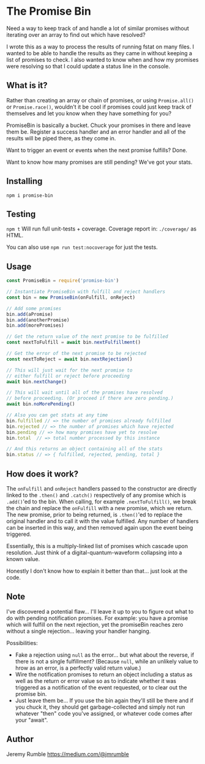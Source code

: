 # The Promise Bin
Need a way to keep track of and handle a lot of similar
promises without iterating over an array to find out which
have resolved?

I wrote this as a way to process the results of running
fstat on many files. I wanted to be able to handle the
results as they came in without keeping a list of promises
to check. I also wanted to know when and how my promises were
resolving so that I could update a status line in the console.

## What is it?
Rather than creating an array or chain of promises, or using 
`Promise.all()` or `Promise.race()`, wouldn't it be cool if
promises could just keep track of themselves and let you know
when they have something for you?

PromiseBin is basically a bucket. Chuck your promises in there
and leave them be. Register a success handler and an error handler
and all of the results will be piped there, as they come in.

Want to trigger an event or events when the next promise fulfills?
Done.

Want to know how many promises are still pending?
We've got your stats.

## Installing
`npm i promise-bin`

## Testing
`npm t` Will run full unit-tests + coverage.
Coverage report in: `./coverage/` as HTML.

You can also use `npm run test:nocoverage` for just the tests.

## Usage
```Javascript
const PromiseBin = require('promise-bin')

// Instantiate PromiseBin with fulfill and reject handlers
const bin = new PromiseBin(onFulfill, onReject)

// Add some promises
bin.add(aPromise)
bin.add(anotherPromise)
bin.add(morePromises)

// Get the return value of the next promise to be fulfilled
const nextToFulfill = await bin.nextFulfillment()

// Get the error of the next promise to be rejected
const nextToReject = await bin.nextRejection()

// This will just wait for the next promise to
// either fulfill or reject before proceeding
await bin.nextChange()

// This will wait until all of the promises have resolved
// before proceeding. (Or proceed if there are zero pending.)
await bin.noMorePending()

// Also you can get stats at any time
bin.fulfilled // => the number of promises already fulfilled
bin.rejected // => the number of promises which have rejected
bin.pending // => how many promises have yet to resolve
bin.total  // => total number processed by this instance

// And this returns an object containing all of the stats
bin.status // => { fulfilled, rejected, pending, total }
```

## How does it work?
The `onFulfill` and `onReject` handlers passed to the constructor are
directly linked to the `.then()` and `.catch()` respectively of any promise
which is `.add()`'ed to the bin. When calling, for example `.nextToFulfill()`,
we break the chain and replace the `onFulfill` with a new promise, which we return.
The new promise, prior to being returned, is `.then()`'ed to replace the original
handler and to call it with the value fulfilled. Any number of handlers can be 
inserted in this way, and then removed again upon the event being triggered.

Essentially, this is a multiply-linked list of promises which cascade upon resolution.
Just think of a digital-quantum-waveform collapsing into a known value.

Honestly I don't know how to explain it better than that... just look at the code.

## Note
I've discovered a potential flaw... I'll leave it up to you to figure out what to do with pending notification promises. For example: you have a promise which will fulfill on the next rejection, yet the promiseBin reaches zero without a single rejection... leaving your handler hanging.

Possibilities:
- Fake a rejection using `null` as the error... but what about the reverse, if there is not a single fulfillment? (Because `null`, while an unlikely value to hrow as an error, is a perfectly valid return value.)
- Wire the notification promises to return an object including a status as well as the return or error value so as to indicate whether it was triggered as a notification of the event requested, or to clear out the promise bin.
- Just leave them be... If you use the bin again they'll still be there and if you chuck it, they should get garbage-collected and simply not run whatever "then" code you've assigned, or whatever code comes after your "await".

## Author
Jeremy Rumble
https://medium.com/@jmrumble

